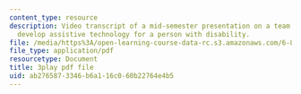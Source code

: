 ```yaml
---
content_type: resource
description: Video transcript of a mid-semester presentation on a team project to
  develop assistive technology for a person with disability.
file: /media/https%3A/open-learning-course-data-rc.s3.amazonaws.com/6-811-principles-and-practice-of-assistive-technology-fall-2014/ab2765873346b6a116c060b22764e4b5_EWjWv1YBB7A.pdf
file_type: application/pdf
resourcetype: Document
title: 3play pdf file
uid: ab276587-3346-b6a1-16c0-60b22764e4b5
---
```

